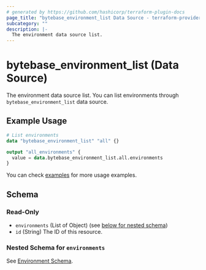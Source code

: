 ```yaml
---
# generated by https://github.com/hashicorp/terraform-plugin-docs
page_title: "bytebase_environment_list Data Source - terraform-provider-bytebase"
subcategory: ""
description: |-
  The environment data source list.
---
```


# bytebase_environment_list (Data Source)

The environment data source list. You can list environments through `bytebase_environment_list` data source.

## Example Usage

```terraform
# List environments
data "bytebase_environment_list" "all" {}

output "all_environments" {
  value = data.bytebase_environment_list.all.environments
}
```

You can check [examples](https://github.com/bytebase/terraform-provider-bytebase/blob/main/examples/environments) for more usage examples.

<!-- schema generated by tfplugindocs -->

## Schema

### Read-Only

- `environments` (List of Object) (see [below for nested schema](#nestedatt--environments))
- `id` (String) The ID of this resource.

<a id="nestedatt--environments"></a>

### Nested Schema for `environments`

See [Environment Schema](https://registry.terraform.io/providers/bytebase/bytebase/latest/docs/data-sources/environment#schema).
